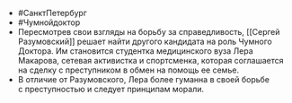 * #СанктПетербург
* #Чумнойдоктор
* Пересмотрев свои взгляды на борьбу за справедливость, [[Сергей Разумовский]] решает найти другого кандидата на роль Чумного Доктора. Им становится студентка медицинского вуза Лера Макарова, сетевая активистка и спортсменка, которая соглашается на сделку с преступником в обмен на помощь ее семье. 
* В отличие от Разумовского, Лера более гуманна в своей борьбе с преступностью и следует принципам морали.